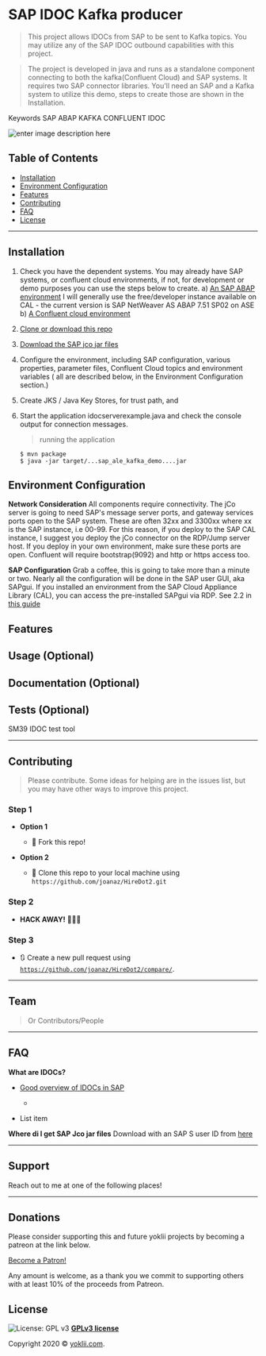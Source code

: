 ﻿# SAP IDOC Kafka producer

> This project allows IDOCs from SAP to be sent to Kafka topics. You may utilize any of the SAP IDOC outbound capabilities with this project.

> The project is developed in java and runs as a standalone component connecting to both the kafka(Confluent Cloud) and SAP systems. It requires two SAP connector libraries. You'll need an SAP and a Kafka system to utilize this demo, steps to create those are shown in the Installation.

Keywords SAP ABAP KAFKA CONFLUENT IDOC

![enter image description here](https://static.swimlanes.io/fae1c4571c2a033b69148d99f6b21b1c.png)

## Table of Contents 


- [Installation](#installation)
- [Environment Configuration ](#config)
- [Features](#features)
- [Contributing](#contributing)
- [FAQ](#faq)
- [License](#license)


---


## Installation

 

 1. Check you have the dependent systems. You may already have SAP systems, or confluent cloud environments, if not, for development or demo purposes you can use the steps below to create.
    	        a)  [An SAP ABAP  environment](https://developers.sap.com/tutorials/aoh-setup-cal-instance.html) 
I will generally use the free/developer instance available on CAL - the current version is SAP NetWeaver AS ABAP 7.51 SP02 on ASE
            	b) [A Confluent cloud environment](https://confluent.cloud) 
            	
    
 2. [Clone or download this repo](https://github.com/yoklii-public/SAPConfluentIDOC.git)
 3. [Download the SAP jco jar files](https://support.sap.com/en/product/connectors/jco.html)

 4. Configure the environment, including SAP configuration, various properties, parameter files, Confluent Cloud topics and environment variables ( all are described below, in the Environment Configuration section.)
 5. Create JKS / Java Key Stores, for trust path, and
 
 7.  Start the application idocserverexample.java and check the console output for connection messages.

		> running the application

		```shell
		$ mvn package
		$ java -jar target/...sap_ale_kafka_demo....jar
## Environment Configuration

**Network Consideration**
All components require connectivity. The jCo server is going to need SAP's message server ports, and gateway services ports open to the SAP system. These are often 32xx and 3300xx where xx is the SAP instance, i.e 00-99. For this reason, if you deploy to the SAP CAL instance, I suggest you deploy the jCo connector on the RDP/Jump server host. If you deploy in your own environment, make sure these ports are open.  Confluent will require bootstrap(9092) and http or https access too. 

**SAP Configuration**
Grab a coffee, this is going to take more than a minute or two.  Nearly all the configuration will be done in the SAP user GUI, aka SAPgui.  If you installed an environment from the SAP Cloud Appliance Library (CAL), you can access the pre-installed SAPgui via RDP. See 2.2 in [this guide](https://caldocs.hana.ondemand.com/caldocs/help/Getting_Started_NWasABAP751_SP02_ASE.pdf)





## Features
## Usage (Optional)
## Documentation (Optional)
## Tests (Optional)

SM39 IDOC test tool

---

## Contributing

> Please contribute. Some ideas for helping are in the issues list, but you may have other ways to improve this project.

### Step 1

- **Option 1**
    - 🍴 Fork this repo!

- **Option 2**
    - 👯 Clone this repo to your local machine using `https://github.com/joanaz/HireDot2.git`

### Step 2

- **HACK AWAY!** 🔨🔨🔨

### Step 3

- 🔃 Create a new pull request using <a href="https://github.com/joanaz/HireDot2/compare/" target="_blank">`https://github.com/joanaz/HireDot2/compare/`</a>.

---

## Team

> Or Contributors/People

---

## FAQ

**What are IDOCs?**
- [Good overview of IDOCs in SAP](https://blogs.sap.com/2012/12/31/idoc-basics-for-functional-consultants/)

    - 
 - List item

**Where di I get SAP Jco jar files**
Download with an SAP S user ID from [here](https://support.sap.com/en/product/connectors/jco.html)

---

## Support

Reach out to me at one of the following places!



---

## Donations 

Please consider supporting this and future yoklii projects by becoming a patreon at the link below.

<a href="https://www.patreon.com/bePatron?u=4167417" data-patreon-widget-type="become-patron-button">Become a Patron!</a><script async src="https://c6.patreon.com/becomePatronButton.bundle.js"></script>

Any amount is welcome, as a thank you we commit to supporting others with at least 10% of the proceeds from Patreon.


## License

![License: GPL v3](https://img.shields.io/badge/License-GPLv3-blue.svg)
**[GPLv3 license]( https://www.gnu.org/licenses/gpl-3.0)**

Copyright 2020 © <a href="https://yoklii.com" target="_blank">yoklii.com</a>.

